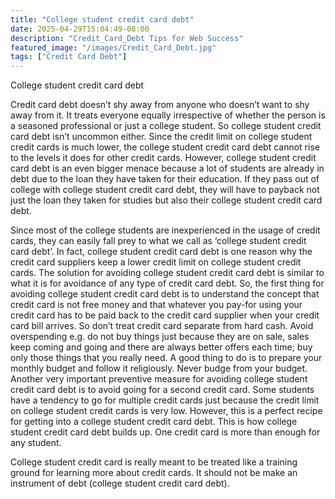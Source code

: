 ```yaml
---
title: "College student credit card debt"
date: 2025-04-29T15:04:49-08:00
description: "Credit_Card_Debt Tips for Web Success"
featured_image: "/images/Credit_Card_Debt.jpg"
tags: ["Credit Card Debt"]
---
```


College student credit card debt

Credit card debt doesn’t shy away from anyone who doesn’t want to shy away from it. It treats everyone equally irrespective of whether the person is a seasoned professional or just a college student. So college student credit card debt isn’t uncommon either. Since the credit limit on college student credit cards is much lower, the college student credit card debt cannot rise to the levels it does for other credit cards. However, college student credit card debt is an even bigger menace because a lot of students are already in debt due to the loan they have taken for their education. If they pass out of college with college student credit card debt, they will have to payback not just the loan they taken for studies but also their college student credit card debt.

Since most of the college students are inexperienced in the usage of credit cards, they can easily fall prey to what we call as ‘college student credit card debt’. In fact, college student credit card debt is one reason why the credit card suppliers keep a lower credit limit on college student credit cards. The solution for avoiding college student credit card debt is similar to what it is for avoidance of any type of credit card debt. So, the first thing for avoiding college student credit card debt is to understand the concept that credit card is not free money and that whatever you pay-for using your credit card has to be paid back to the credit card supplier when your credit card bill arrives. So don’t treat credit card separate from hard cash. Avoid overspending e.g. do not buy things just because they are on sale, sales keep coming and going and there are always better offers each time; buy only those things that you really need. A good thing to do is to prepare your monthly budget and follow it religiously. Never budge from your budget. Another very important preventive measure for avoiding college student credit card debt is to avoid going for a second credit card. Some students have a tendency to go for multiple credit cards just because the credit limit on college student credit cards is very low. However, this is a perfect recipe for getting into a college student credit card debt. This is how college student credit card debt builds up. One credit card is more than enough for any student. 

College student credit card is really meant to be treated like a training ground for learning more about credit cards. It should not be make an instrument of debt (college student credit card debt).


